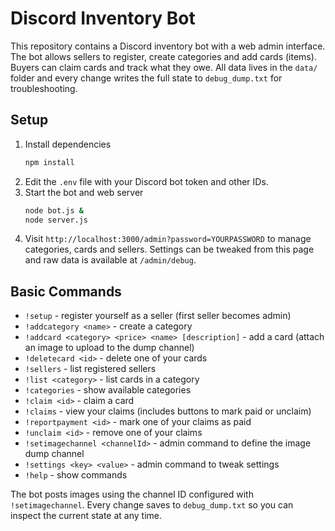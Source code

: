 # Discord Inventory Bot

This repository contains a Discord inventory bot with a web admin interface. The bot allows sellers to register, create categories and add cards (items). Buyers can claim cards and track what they owe. All data lives in the `data/` folder and every change writes the full state to `debug_dump.txt` for troubleshooting.

## Setup
1. Install dependencies
   ```bash
   npm install
   ```
2. Edit the `.env` file with your Discord bot token and other IDs.
3. Start the bot and web server
   ```bash
   node bot.js &
   node server.js
   ```
4. Visit `http://localhost:3000/admin?password=YOURPASSWORD` to manage categories, cards and sellers. Settings can be tweaked from this page and raw data is available at `/admin/debug`.

## Basic Commands
- `!setup` - register yourself as a seller (first seller becomes admin)
- `!addcategory <name>` - create a category
- `!addcard <category> <price> <name> [description]` - add a card (attach an image to upload to the dump channel)
- `!deletecard <id>` - delete one of your cards
- `!sellers` - list registered sellers
- `!list <category>` - list cards in a category
- `!categories` - show available categories
- `!claim <id>` - claim a card
- `!claims` - view your claims (includes buttons to mark paid or unclaim)
- `!reportpayment <id>` - mark one of your claims as paid
- `!unclaim <id>` - remove one of your claims
- `!setimagechannel <channelId>` - admin command to define the image dump channel
- `!settings <key> <value>` - admin command to tweak settings
- `!help` - show commands

The bot posts images using the channel ID configured with `!setimagechannel`. Every change saves to `debug_dump.txt` so you can inspect the current state at any time.

